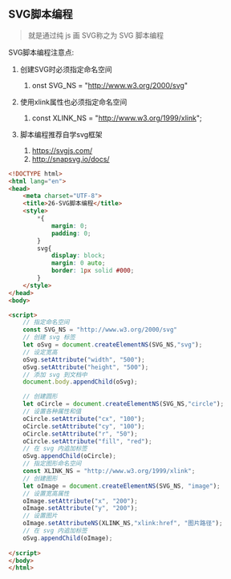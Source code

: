 ## SVG脚本编程

> 就是通过纯 js 画 SVG称之为 SVG 脚本编程

SVG脚本编程注意点:

1. 创建SVG时必须指定命名空间 

   1. onst SVG_NS = "http://www.w3.org/2000/svg"

2. 使用xlink属性也必须指定命名空间 

   1. const XLINK_NS = "http://www.w3.org/1999/xlink";

   

3. 脚本编程推荐自学svg框架

   1. https://svgjs.com/
   2. http://snapsvg.io/docs/

~~~html
<!DOCTYPE html>
<html lang="en">
<head>
    <meta charset="UTF-8">
    <title>26-SVG脚本编程</title>
    <style>
        *{
            margin: 0;
            padding: 0;
        }
        svg{
            display: block;
            margin: 0 auto;
            border: 1px solid #000;
        }
    </style>
</head>
<body>

<script>
    // 指定命名空间
    const SVG_NS = "http://www.w3.org/2000/svg" 
    // 创建 svg 标签
    let oSvg = document.createElementNS(SVG_NS,"svg");
    // 设定宽高
    oSvg.setAttribute("width", "500");
    oSvg.setAttribute("height", "500");
    // 添加 svg 到文档中
    document.body.appendChild(oSvg);

    // 创建圆形
    let oCircle = document.createElementNS(SVG_NS,"circle");
    // 设置各种属性和值
    oCircle.setAttribute("cx", "100");
    oCircle.setAttribute("cy", "100");
    oCircle.setAttribute("r", "50");
    oCircle.setAttribute("fill", "red");
    // 在 svg 内追加标签
    oSvg.appendChild(oCircle);
    // 指定图形命名空间
    const XLINK_NS = "http://www.w3.org/1999/xlink";
    // 创建图形
    let oImage = document.createElementNS(SVG_NS, "image");
    // 设置宽高属性
    oImage.setAttribute("x", "200");
    oImage.setAttribute("y", "200");
    // 设置图片
    oImage.setAttributeNS(XLINK_NS,"xlink:href", "图片路径");
    // 在 svg 内追加标签
    oSvg.appendChild(oImage);
 
</script>
</body>
</html>
~~~

